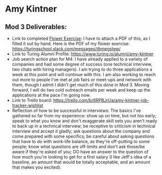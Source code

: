 # Amy Kintner

## Mod 3 Deliverables:

* Link to completed [Flower Exercise](https://github.com/turingschool/professional_skills/blob/master/files/Career%20Unit%20-%20The%20Flower%20Diagram.pdf): I have to attach a PDF of this, as I filled it out by hand. Here is the PDF of my flower exercise: https://turingschool.slack.com/messages/@megstew/
* Link to Turing Alumni Profile: https://www.turing.io/alumni/amy-kintner
* Job search action plan for M4: I have already applied to a variety of companies and had some degree of success (one technical interview, two chats with hiring managers). I am trying to do three applications a week at this point and will continue with this. I am also working to reach out more to people I've met at job fairs or meet-ups and network with them, though I admit I didn't get much of this done in Mod 3. Moving forward, I will do two cold outreach emails per week and keep up the applications at the pace I'm going now. 
* Link to Trello board: https://trello.com/b/6RPBJrUa/amy-kintner-job-tracker-wishlist
* Reflection of how to be successful in interviews: The basics I've gathered so far from my experience: show up on time, but not too early; speak to what you know and don't exaggerate skill sets you aren't ready to back up in a technical interview; be receptive to criticism in technical interview and accept it gladly; ask questions about the company and come prepared with some specifics; be careful about asking questions that have to do with work-life balance, as they're off-putting to some people; know what questions are off-limits and don't ask those/be aware if they're asked of you; DO have an answer to the question of how much you're looking to get for a first salary (I like Jeff's idea of a baseline, an amount that would be totally acceptable, and an amount that makes you excited). 
